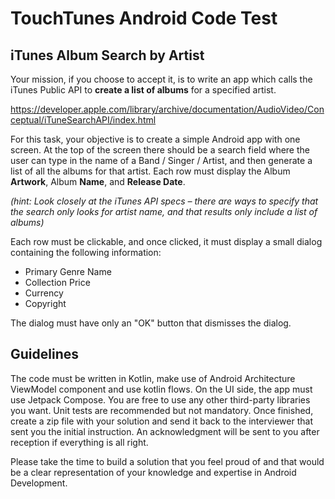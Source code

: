 # TouchTunes Android Code Test #

## iTunes Album Search by Artist ##

Your mission, if you choose to accept it, is to write an app which calls the iTunes Public API to **create a list of albums** for a specified artist.

https://developer.apple.com/library/archive/documentation/AudioVideo/Conceptual/iTuneSearchAPI/index.html

For this task, your objective is to create a simple Android app with one screen. At the top of the screen there should be a search field where the user can type in the name of a Band / Singer / Artist, and then generate a list of all the albums for that artist. Each row must display the Album **Artwork**, Album **Name**, and **Release Date**.

_(hint: Look closely at the iTunes API specs – there are ways to specify that the search only looks for artist name, and that results only include a list of albums)_

Each row must be clickable, and once clicked, it must display a small dialog containing the following information:
      
- Primary Genre Name
- Collection Price
- Currency
- Copyright

The dialog must have only an "OK" button that dismisses the dialog.

## Guidelines ##

The code must  be written in Kotlin, make use of Android Architecture ViewModel component and use kotlin flows. On the UI side, the app must use Jetpack Compose. You are free to use any other third-party libraries you want. Unit tests are recommended but not mandatory. Once finished, create a zip file with your solution and send it back to the interviewer that sent you the initial instruction. An acknowledgment will be sent to you after reception if everything is all right. 

Please take the time to build a solution that you feel proud of and that would be a clear representation of your knowledge and expertise in Android Development.
